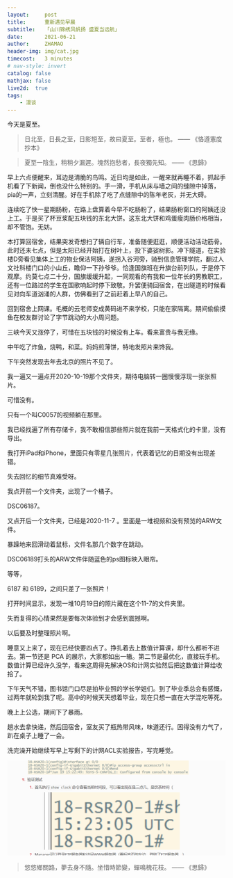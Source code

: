 ```yaml
---
layout:     post
title:      重新遇见早晨
subtitle:   「山川锦绣风帆扬 盛夏当远航」
date:       2021-06-21
author:     ZHAMAO
header-img: img/cat.jpg
timecost:   3 minutes
# nav-style: invert
catalog: false
mathjax: false
live2d:  true
tags:
    - 漫谈 
---
```


今天是夏至。

> 日北至，日長之至，日影短至，故曰夏至。至者，極也。 —— 《恪遵憲度抄本》

> 夏至一陰生，稍稍夕漏遲。塊然抱愁者，長夜獨先知。 —— 《思歸》

早上六点便醒来，耳边是清脆的鸟鸣。近日均是如此，一醒来就再睡不着，抓起手机看了下新闻，倒也没什么特别的。手一滑，手机从床与墙之间的缝隙中掉落，pia的一声，立刻清醒。好在手机除了吃了点缝隙中的陈年老灰，并无大碍。

连续吃了快一星期肠粉，在路上盘算着今早不吃肠粉了，结果肠粉窗口的阿姨还没上工。于是买了杯豆浆配五块钱的东北大饼。这东北大饼和鸡蛋瘦肉肠价格相当，却不管饱。无妨。

本打算回宿舍，结果突发奇想扫了辆自行车，准备随便逛逛，顺便活动活动筋骨。此时还未七点，但是太阳已经开始打在树叶上，投下婆娑树影。冲下隧道，在实验楼D旁看见集体上工的物业保洁阿姨，遂拐入谷河旁，骑到信息管理学院，翻过人文社科楼门口的小山丘，瞻仰一下孙爷爷。恰逢国旗班在升旗台前列队，于是停下观摩。约莫七点二十分，国旗缓缓升起，一同观看的有我和一位年长的男教职工，还有一位路过的学生在国歌响起时停下致敬。升罢便骑回宿舍，在出隧道的时候看见对向车道汹涌的人群，仿佛看到了之前赶着上早八的自己。

回到宿舍上网课。毛概的云老师变成黄码进不来学校，只能在家隔离。期间偷偷摸鱼在校友群讨论了字节跳动的大小周问题。

三峡今天又涨停了，可惜在五块钱的时候没有上车。看来富贵与我无缘。

中午吃了炸鱼，烧鸭，和菜。妈妈煎薄饼，特地发照片来馋我。

下午突然发现去年去北京的照片不见了。

我一遍又一遍点开2020-10-19那个文件夹，期待电脑转一圈慢慢浮现一张张照片。

可惜没有。

只有一个叫C0057的视频躺在那里。

我已经找遍了所有存储卡，我不敢相信那些照片就在我前一天格式化的卡里，没有导出。

我打开iPad和iPhone，里面只有零星几张照片，代表着记忆的日期没有出现差错。

失去回忆的细节真难受呀。

我点开前一个文件夹，出现了一个橘子。

DSC06187。

又点开后一个文件夹，已经是2020-11-7 。里面是一堆视频和没有预览的ARW文件。

暴躁地来回滑动着鼠标，文件名那几个数字在跳动。

DSC06189打头的ARW文件伴随蓝色的ps图标映入眼帘。

等等，

6187 和 6189，之间只差了一张照片！

打开时间显示，发现一堆10月19日的照片藏在这个11-7的文件夹里。

失而复得的心情果然是要每次体验到才会感到震撼啊。

以后要及时整理照片啊。

睡意又上来了，现在已经快要四点了。挣扎着去上数值计算课，却什么都听不进去。第一节还是 PCA 的展示，大家都如出一辙。第二节是最优化，直接玩手机。数值计算已经许久没学，看来这周得先解决OS和计网实验然后把这数值计算给收拾了。

下午天气不错，图书馆门口尽是拍毕业照的学长学姐们。到了毕业季总会有感慨，过两年就轮到我了呢。高中的时候天天想着毕业，现在只想一直在大学混吃等死。

晚上上公选，期间下了暴雨。

趟水去拿快递，然后回宿舍，室友买了瓶热带风味，味道还行。困得没有力气了，趴在桌子上睡了一会。

洗完澡开始继续写早上写剩下的计网ACL实验报告，写完睡觉。

![img](/img/in-post/good-morning/report.png)

> 悠悠鄉關路，夢去身不隨。坐惜時節變，蟬鳴槐花枝。 —— 《思歸》
